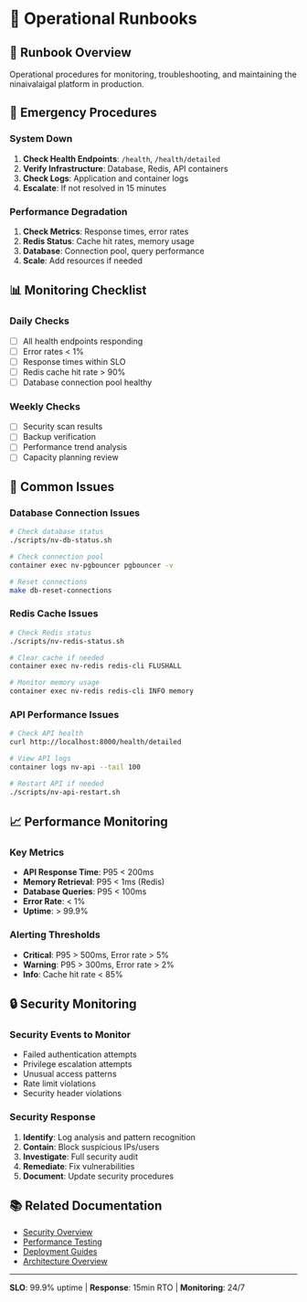 # 📖 Operational Runbooks

## 🎯 Runbook Overview

Operational procedures for monitoring, troubleshooting, and maintaining the ninaivalaigal platform in production.

## 🚨 Emergency Procedures

### System Down
1. **Check Health Endpoints**: `/health`, `/health/detailed`
2. **Verify Infrastructure**: Database, Redis, API containers
3. **Check Logs**: Application and container logs
4. **Escalate**: If not resolved in 15 minutes

### Performance Degradation
1. **Check Metrics**: Response times, error rates
2. **Redis Status**: Cache hit rates, memory usage
3. **Database**: Connection pool, query performance
4. **Scale**: Add resources if needed

## 📊 Monitoring Checklist

### Daily Checks
- [ ] All health endpoints responding
- [ ] Error rates < 1%
- [ ] Response times within SLO
- [ ] Redis cache hit rate > 90%
- [ ] Database connection pool healthy

### Weekly Checks
- [ ] Security scan results
- [ ] Backup verification
- [ ] Performance trend analysis
- [ ] Capacity planning review

## 🔧 Common Issues

### Database Connection Issues
```bash
# Check database status
./scripts/nv-db-status.sh

# Check connection pool
container exec nv-pgbouncer pgbouncer -v

# Reset connections
make db-reset-connections
```

### Redis Cache Issues
```bash
# Check Redis status
./scripts/nv-redis-status.sh

# Clear cache if needed
container exec nv-redis redis-cli FLUSHALL

# Monitor memory usage
container exec nv-redis redis-cli INFO memory
```

### API Performance Issues
```bash
# Check API health
curl http://localhost:8000/health/detailed

# View API logs
container logs nv-api --tail 100

# Restart API if needed
./scripts/nv-api-restart.sh
```

## 📈 Performance Monitoring

### Key Metrics
- **API Response Time**: P95 < 200ms
- **Memory Retrieval**: P95 < 1ms (Redis)
- **Database Queries**: P95 < 100ms
- **Error Rate**: < 1%
- **Uptime**: > 99.9%

### Alerting Thresholds
- **Critical**: P95 > 500ms, Error rate > 5%
- **Warning**: P95 > 300ms, Error rate > 2%
- **Info**: Cache hit rate < 85%

## 🔒 Security Monitoring

### Security Events to Monitor
- Failed authentication attempts
- Privilege escalation attempts
- Unusual access patterns
- Rate limit violations
- Security header violations

### Security Response
1. **Identify**: Log analysis and pattern recognition
2. **Contain**: Block suspicious IPs/users
3. **Investigate**: Full security audit
4. **Remediate**: Fix vulnerabilities
5. **Document**: Update security procedures

## 📚 Related Documentation

- [Security Overview](../security/README.md)
- [Performance Testing](../testing/performance.md)
- [Deployment Guides](../deployment/README.md)
- [Architecture Overview](../architecture/README.md)

---

**SLO**: 99.9% uptime | **Response**: 15min RTO | **Monitoring**: 24/7
